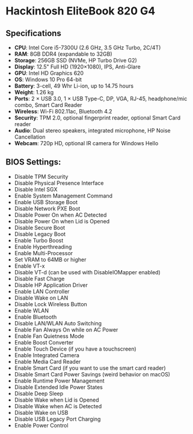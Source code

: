 # Hackintosh EliteBook 820 G4

## Specifications
- **CPU**: Intel Core i5-7300U (2.6 GHz, 3.5 GHz Turbo, 2C/4T)  
- **RAM**: 8GB DDR4 (expandable to 32GB)  
- **Storage**: 256GB SSD (NVMe, HP Turbo Drive G2)  
- **Display**: 12.5" Full HD (1920×1080), IPS, Anti-Glare  
- **GPU**: Intel HD Graphics 620  
- **OS**: Windows 10 Pro 64-bit  
- **Battery**: 3-cell, 49 Whr Li-ion, up to 14.75 hours  
- **Weight**: 1.26 kg  
- **Ports**: 2 × USB 3.0, 1 × USB Type-C, DP, VGA, RJ-45, headphone/mic combo, Smart Card Reader
- **Wireless**: Wi-Fi 802.11ac, Bluetooth 4.2  
- **Security**: TPM 2.0, optional fingerprint reader, optional Smart Card reader  
- **Audio**: Dual stereo speakers, integrated microphone, HP Noise Cancellation  
- **Webcam**: 720p HD, optional IR camera for Windows Hello  


## BIOS Settings:
- Disable TPM Security
- Disable Physical Presence Interface
- Disable Intel SGX
- Enable System Management Command
- Enable USB Storage Boot
- Disable Network PXE Boot
- Disable Power On when AC Detected
- Disable Power On when Lid is Opened
- Disable Secure Boot
- Disable Legacy Boot
- Enable Turbo Boost
- Enable Hyperthreading
- Enable Multi-Processor
- Set VRAM to 64MB or higher
- Enable VT-x
- Disable VT-d (can be used with DisableIOMapper enabled)
- Disable Fast Charge
- Disable HP Application Driver
- Enable LAN Controller
- Disable Wake on LAN
- Disable Lock Wireless Button
- Enable WLAN
- Enable Bluetooth
- Disable LAN/WLAN Auto Switching
- Enable Fan Always On while on AC Power
- Enable Fan Quietness Mode
- Enable Boost Converter
- Enable Touch Device (if you have a touchscreen)
- Enable Integrated Camera
- Enable Media Card Reader
- Enable Smart Card (if you want to use the smart card reader)
- Disable Smart Card Power Savings (weird behavior on macOS)
- Enable Runtime Power Management
- Disable Extended Idle Power States
- Disable Deep Sleep
- Disable Wake when Lid is Opened
- Disable Wake when AC is Detected
- Disable Wake on USB
- Disable USB Legacy Port Charging
- Enable Power Control

